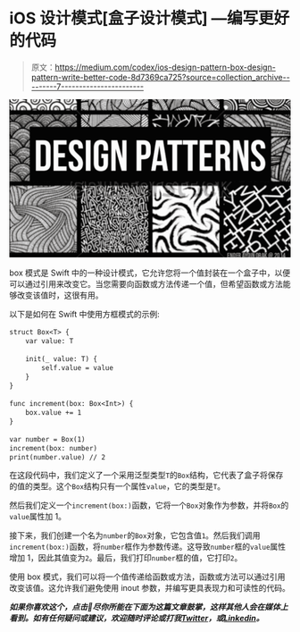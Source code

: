 # iOS 设计模式[盒子设计模式] —编写更好的代码

> 原文：<https://medium.com/codex/ios-design-pattern-box-design-pattern-write-better-code-8d7369ca725?source=collection_archive---------7----------------------->

![](img/a3ce9b72c0c861be0aac514193b047f8.png)

box 模式是 Swift 中的一种设计模式，它允许您将一个值封装在一个盒子中，以便可以通过引用来改变它。当您需要向函数或方法传递一个值，但希望函数或方法能够改变该值时，这很有用。

以下是如何在 Swift 中使用方框模式的示例:

```
struct Box<T> {
    var value: T

    init(_ value: T) {
        self.value = value
    }
}

func increment(box: Box<Int>) {
    box.value += 1
}

var number = Box(1)
increment(box: number)
print(number.value) // 2
```

在这段代码中，我们定义了一个采用泛型类型`T`的`Box`结构，它代表了盒子将保存的值的类型。这个`Box`结构只有一个属性`value`，它的类型是`T`。

然后我们定义一个`increment(box:)`函数，它将一个`Box`对象作为参数，并将`Box`的`value`属性加 1。

接下来，我们创建一个名为`number`的`Box`对象，它包含值`1`。然后我们调用`increment(box:)`函数，将`number`框作为参数传递。这导致`number`框的`value`属性增加 1，因此其值变为`2`。最后，我们打印`number`框的值，它打印`2`。

使用 box 模式，我们可以将一个值传递给函数或方法，函数或方法可以通过引用改变该值。这允许我们避免使用 inout 参数，并编写更具表现力和可读性的代码。

***如果你喜欢这个，点击💚尽你所能在下面为这篇文章鼓掌，这样其他人会在媒体上看到。如有任何疑问或建议，欢迎随时评论或打我***[***Twitter***](https://twitter.com/b_banzara)***，或***[***Linkedin***](https://www.linkedin.com/in/rranjanchchn/)***。***